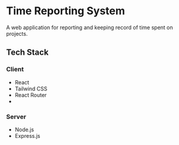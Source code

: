# Time Reporting System
A web application for reporting and keeping record of time spent on projects.


## Tech Stack

### Client
- React
- Tailwind CSS
- React Router
- 
### Server
- Node.js
- Express.js

